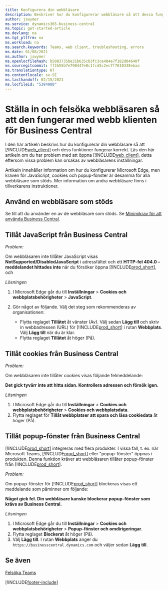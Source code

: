 ```yaml
---
title: Konfigurera din webbläsare
description: Beskriver hur du konfigurerar webbläsare så att dessa fungerar med Business Central och produkter som är integrerade med det.
author: jswymer
ms.service: dynamics365-business-central
ms.topic: get-started-article
ms.devlang: na
ms.tgt_pltfrm: na
ms.workload: na
ms.search.keywords: Teams, web client, troubleshooting, errors
ms.date: 01/08/2021
ms.author: jswymer
ms.openlocfilehash: b5083735be31b635cb3fc3ce404e7f182d04640f
ms.sourcegitcommit: ff2b55b7e790447e0c1fcd5c2ec7f7610338ebaa
ms.translationtype: HT
ms.contentlocale: sv-SE
ms.lasthandoff: 02/15/2021
ms.locfileid: "5384980"
---
```

# <a name="setting-up-and-troubleshooting-your-browser-to-work-with-business-central-web-client"></a>Ställa in och felsöka webbläsaren så att den fungerar med webb klienten för Business Central

I den här artikeln beskrivs hur du konfigurerar din webbläsare så att [!INCLUDE[web_client](includes/web_client.md)] och dess funktioner fungerar korrekt. Läs den här artikeln om du har problem med att öppna [!INCLUDE[web_client](includes/web_client.md)], detta eftersom vissa problem kan orsakas av webbläsarens inställningar.

Artikeln innehåller information om hur du konfigurerar Microsoft Edge, men kraven för JavaScript, cookies och popup-fönster är desamma för alla webbläsare som stöds. Mer information om andra webbläsare finns i tillverkarens instruktioner.  

## <a name="use-a-supported-browser"></a>Använd en webbläsare som stöds

Se till att du använder en av de webbläsare som stöds. Se [Minimikrav för att använda Business Central](product-requirements.md#recommended-browsers).  

## <a name="allow-javascript-from-business-central"></a>Tillåt JavaScript från Business Central

*Problem:*

Om webbläsaren inte tillåter JavaScript visas **NotSupported/DisabledJavaScript** i adressfältet och ett **HTTP-fel 404.0 – meddelandet hittades inte** när du försöker öppna [!INCLUDE[prod_short](includes/prod_short.md)], och 

<!-- http://localhost:8080/NotSupported/DisabledJavaScript HTTP Error 404.0 - Not Found
The resource you are looking for has been removed, had its name changed, or is temporarily unavailable. -->

*Lösningen*

1. I Microsoft Edge går du till **Inställningar** > **Cookies och webbplatsbehörigheter** > **JavaScript**.
2. Gör något av följande. Välj det steg som rekommenderas av organisationen:

    - Flytta reglaget **Tillåtet** åt vänster (Av). Välj sedan **Lägg till** och skriv in webbadressen (URL) för [!INCLUDE[prod_short](includes/prod_short.md)] i rutan **Webbplats**. Välj **Lägg till** när du är klar.
    - Flytta reglaget **Tillåtet** åt höger (På).

## <a name="allow-cookies-from-business-central"></a>Tillåt cookies från Business Central

*Problem:*

Om webbläsaren inte tillåter cookies visas följande felmeddelande:

**Det gick tyvärr inte att hitta sidan. Kontrollera adressen och försök igen.** 

*Lösningen*

1. I Microsoft Edge går du till **Inställningar** > **Cookies och webbplatsbehörigheter** > **Cookies och webbplatsdata**.
2. Flytta reglaget för **Tillåt webbplatser att spara och läsa cookiedata** åt höger (På).  

## <a name="allow-pop-ups-from-business-central"></a><a name="popup"></a>Tillåt popup-fönster från Business Central

[!INCLUDE[prod_short](includes/prod_short.md)] integreras med flera produkter. I vissa fall, t. ex. när Microsoft Teams, [!INCLUDE[prod_short](includes/prod_short.md)] eller "popup-fönster" öppnas i produkten. Denna funktion kräver att webbläsaren tillåter popup-fönster från [!INCLUDE[prod_short](includes/prod_short.md)].

*Problem:*

Om popup-fönster för [!INCLUDE[prod_short](includes/prod_short.md)] blockeras visas ett meddelande som påminner om följande:

**Något gick fel. Din webbläsare kanske blockerar popup-fönster som krävs av Business Central.**

<!--
Something went wrong
Your browser may be blocking pop-ups needed by Business Central.

Change your browser settings to allow pop-ups or allow this for trusted domains, then try again.
If these settings are managed for your organization, you should contact your administrator for assistance.

Try again
-->
*Lösningen*

1. I Microsoft Edge går du till **Inställningar** > **Cookies och webbplatsbehörigheter** > **Popup-fönster och omdirigeringar**.
2. Flytta reglaget **Blockerat** åt höger (På).
3. Välj **Lägg till**. I rutan **Webbplats** anger du `https://businesscentral.dynamics.com` och väljer sedan **Lägg till**.

## <a name="see-also"></a>Se även

[Felsöka Teams](admin-teams-troubleshooting.md)  

[!INCLUDE[footer-include](includes/footer-banner.md)]